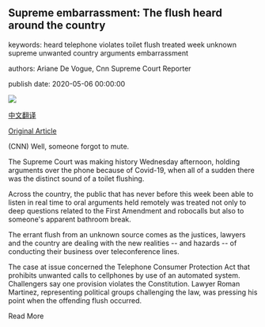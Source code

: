 ## Supreme embarrassment: The flush heard around the country

keywords: heard telephone violates toilet flush treated week unknown supreme unwanted country arguments embarrassment

authors: Ariane De Vogue, Cnn Supreme Court Reporter

publish date: 2020-05-06 00:00:00

![](https://cdn.cnn.com/cnnnext/dam/assets/200505115028-01-scotus-may-2020-super-tease.jpg)

[中文翻译](Supreme%20embarrassment%3A%20The%20flush%20heard%20around%20the%20country_zh.md)

[Original Article](https://edition.cnn.com/2020/05/06/politics/toilet-flush-supreme-court-oral-arguments/index.html)

(CNN) Well, someone forgot to mute.

The Supreme Court was making history Wednesday afternoon, holding arguments over the phone because of Covid-19, when all of a sudden there was the distinct sound of a toilet flushing.

Across the country, the public that has never before this week been able to listen in real time to oral arguments held remotely was treated not only to deep questions related to the First Amendment and robocalls but also to someone's apparent bathroom break.

The errant flush from an unknown source comes as the justices, lawyers and the country are dealing with the new realities -- and hazards -- of conducting their business over teleconference lines.

The case at issue concerned the Telephone Consumer Protection Act that prohibits unwanted calls to cellphones by use of an automated system. Challengers say one provision violates the Constitution. Lawyer Roman Martinez, representing political groups challenging the law, was pressing his point when the offending flush occurred.

Read More